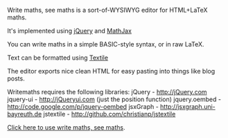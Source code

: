 Write maths, see maths is a sort-of-WYSIWYG editor for HTML+LaTeX maths.

It's implemented using [jQuery](http://jquery.com) and [MathJax](http://www.mathjax.org)

You can write maths in a simple BASIC-style syntax, or in raw LaTeX.

Text can be formatted using [Textile](http://textile.thresholdstate.com)

The editor exports nice clean HTML for easy pasting into things like blog posts.

Writemaths requires the following libraries:
	jQuery - http://jQuery.com
	jquery-ui - http://jQueryui.com (just the position function)
	jquery.oembed - http://code.google.com/p/jquery-oembed
	jsxGraph - http://jsxgraph.uni-bayreuth.de
	jstextile - http://github.com/christianp/jstextile

[Click here to use write maths, see maths](http://takenot.es).
